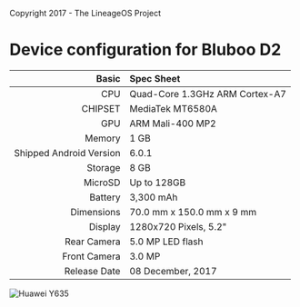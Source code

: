 Copyright 2017 - The LineageOS Project

Device configuration for Bluboo D2
=====================================

Basic   | Spec Sheet
-------:|:-------------------------
CPU     | Quad-Core 1.3GHz ARM Cortex-A7
CHIPSET | MediaTek MT6580A
GPU     | ARM Mali-400 MP2
Memory  | 1 GB
Shipped Android Version | 6.0.1
Storage | 8 GB
MicroSD | Up to 128GB
Battery | 3,300 mAh
Dimensions | 70.0 mm x 150.0 mm x 9 mm
Display | 1280x720 Pixels, 5.2"
Rear Camera  | 5.0 MP LED flash
Front Camera | 3.0 MP
Release Date | 08 December, 2017

![Huawei Y635](https://www.gizmochina.com/wp-content/uploads/2018/02/Bluboo-D2-600x600.jpg "Huawei Y635")
